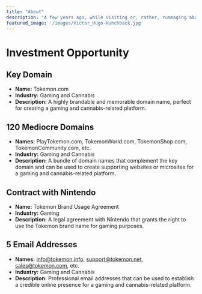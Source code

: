 ```yaml
---
title: "About"
description: "A few years ago, while visiting or, rather, rummaging about Notre-Dame, the author of this book found, in an obscure nook of one of the towers, the following word, engraved by hand upon the wall: —ANANKE."
featured_image: '/images/Victor_Hugo-Hunchback.jpg'
---
```

# Investment Opportunity

## Key Domain
- **Name:** Tokemon.com
- **Industry:** Gaming and Cannabis
- **Description:** A highly brandable and memorable domain name, perfect for creating a gaming and cannabis-related platform.

## 120 Mediocre Domains
- **Names:** PlayTokemon.com, TokemonWorld.com, TokemonShop.com, TokemonCommunity.com, etc.
- **Industry:** Gaming and Cannabis
- **Description:** A bundle of domain names that complement the key domain and can be used to create supporting websites or microsites for a gaming and cannabis-related platform.

## Contract with Nintendo
- **Name:** Tokemon Brand Usage Agreement
- **Industry:** Gaming
- **Description:** A legal agreement with Nintendo that grants the right to use the Tokemon brand name for gaming purposes.

## 5 Email Addresses
- **Names:** info@tokemon.info, support@tokemon.net, sales@tokemon.com, etc.
- **Industry:** Gaming and Cannabis
- **Description:** Professional email addresses that can be used to establish a credible online presence for a gaming and cannabis-related platform.
